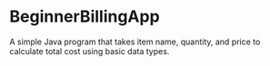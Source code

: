# BeginnerBillingApp
A simple Java program that takes item name, quantity, and price to calculate total cost using basic data types.

